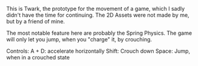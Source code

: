 This is Twark, the prototype for the movement of a game, which I sadly didn't have the time for continuing.
The 2D Assets were not made by me, but by a friend of mine.

The most notable feature here are probably the Spring Physics.
The game will only let you jump, when you "charge" it, by crouching.

Controls:
A + D: accelerate horizontally
Shift: Crouch down
Space: Jump, when in a crouched state
